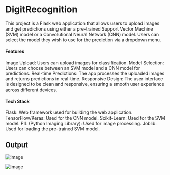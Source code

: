 # DigitRecognition
This project is a Flask web application that allows users to upload images and get predictions using either a pre-trained Support Vector Machine (SVM) model or a Convolutional Neural Network (CNN) model. Users can select the model they wish to use for the prediction via a dropdown menu.

#### Features
Image Upload: Users can upload images for classification.
Model Selection: Users can choose between an SVM model and a CNN model for predictions.
Real-time Predictions: The app processes the uploaded images and returns predictions in real-time.
Responsive Design: The user interface is designed to be clean and responsive, ensuring a smooth user experience across different devices.
#### Tech Stack
Flask: Web framework used for building the web application.
TensorFlow/Keras: Used for the CNN model.
Scikit-Learn: Used for the SVM model.
PIL (Python Imaging Library): Used for image processing.
Joblib: Used for loading the pre-trained SVM model.

## Output
![image](https://github.com/yawarKhaplu/DigitRecognition/assets/91775584/5a293f60-64f9-4317-ad1f-3c86134cfb8d)

![image](https://github.com/yawarKhaplu/DigitRecognition/assets/91775584/e067133a-c90b-4a65-bc92-09135723d9da)



